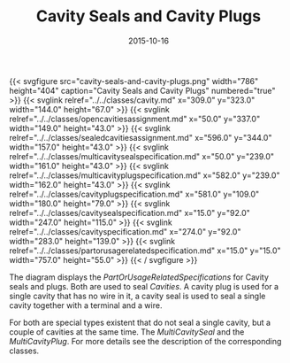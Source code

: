 ﻿---
title: Cavity Seals and Cavity Plugs
toc: false
type: specs
layout: diagram
date: "2015-10-16"
draft: false
specification: VEC
version: 1.1.2
documentType: "Recommendation"
elementType: Diagram
classes:
  - Cavity
  - OpenCavitiesAssignment
  - SealedCavitiesAssignment
  - MultiCavitySealSpecification
  - MultiCavityPlugSpecification
  - CavityPlugSpecification
  - CavitySealSpecification
  - CavitySpecification
  - PartOrUsageRelatedSpecification
menu:
  VEC-1.1.2:    
    parent: description-of-components
    identifier: description-of-components/cavity-seals-and-cavity-plugs
    weight: 1003008 

# Prev/next pager order (if `docs_section_pager` enabled in `params.toml`)
weight: 1003008
---
{{< svgfigure src="cavity-seals-and-cavity-plugs.png" width="786" height="404" caption="Cavity Seals and Cavity Plugs" numbered="true" >}}
  {{< svglink relref="../../classes/cavity.md" x="309.0" y="323.0" width="144.0" height="67.0" >}}
  {{< svglink relref="../../classes/opencavitiesassignment.md" x="50.0" y="337.0" width="149.0" height="43.0" >}}
  {{< svglink relref="../../classes/sealedcavitiesassignment.md" x="596.0" y="344.0" width="157.0" height="43.0" >}}
  {{< svglink relref="../../classes/multicavitysealspecification.md" x="50.0" y="239.0" width="161.0" height="43.0" >}}
  {{< svglink relref="../../classes/multicavityplugspecification.md" x="582.0" y="239.0" width="162.0" height="43.0" >}}
  {{< svglink relref="../../classes/cavityplugspecification.md" x="581.0" y="109.0" width="180.0" height="79.0" >}}
  {{< svglink relref="../../classes/cavitysealspecification.md" x="15.0" y="92.0" width="247.0" height="115.0" >}}
  {{< svglink relref="../../classes/cavityspecification.md" x="274.0" y="92.0" width="283.0" height="139.0" >}}
  {{< svglink relref="../../classes/partorusagerelatedspecification.md" x="15.0" y="15.0" width="757.0" height="55.0" >}}
{{< / svgfigure >}}
<p> The diagram displays the <i>PartOrUsageRelatedSpecifications</i> for Cavity seals and plugs. Both are used to seal <i>Cavities</i>. A cavity plug is used for a single cavity that has no wire in it, a cavity seal is used to seal a single cavity together with a terminal and a wire.     </p>      <p> For both are special types existent that do not seal a single cavity, but a couple of cavities at the same time. The <i>MultiCavitySeal</i> and the <i>MultiCavityPlug</i>. For more details see the description of the corresponding classes.      </p>